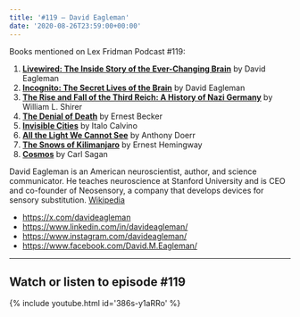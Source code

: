 ```yaml
---
title: '#119 – David Eagleman'
date: '2020-08-26T23:59:00+00:00'
---
```


Books mentioned on Lex Fridman Podcast #119:

1. <b><a href="https://amzn.to/3VSxRvl" target="_blank" rel="sponsored noopener noreferrer">Livewired: The Inside Story of the Ever-Changing Brain</a></b> by David Eagleman
2. <b><a href="https://amzn.to/3ViNNXN" target="_blank" rel="sponsored noopener noreferrer">Incognito: The Secret Lives of the Brain</a></b> by David Eagleman
3. <b><a href="https://amzn.to/3UhINkS" target="_blank" rel="sponsored noopener noreferrer">The Rise and Fall of the Third Reich: A History of Nazi Germany</a></b> by William L. Shirer
4. <b><a href="https://amzn.to/3UgSZda" target="_blank" rel="sponsored noopener noreferrer">The Denial of Death</a></b> by Ernest Becker
5. <b><a href="https://amzn.to/3XJI66A" target="_blank" rel="sponsored noopener noreferrer">Invisible Cities</a></b> by Italo Calvino
6. <b><a href="https://amzn.to/3GPz426" target="_blank" rel="sponsored noopener noreferrer">All the Light We Cannot See</a></b> by Anthony Doerr
7. <b><a href="https://amzn.to/3gMa15o" target="_blank" rel="sponsored noopener noreferrer">The Snows of Kilimanjaro</a></b> by Ernest Hemingway
8. <b><a href="https://amzn.to/3gLnDh6" target="_blank" rel="sponsored noopener noreferrer">Cosmos</a></b> by Carl Sagan

<!--more-->

David Eagleman is an American neuroscientist, author, and science communicator. He teaches neuroscience at Stanford University and is CEO and co-founder of Neosensory, a company that develops devices for sensory substitution. <a href="https://en.wikipedia.org/wiki/David_Eagleman" target="_blank">Wikipedia</a>

- <a href="https://x.com/davideagleman" target="_blank">https://x.com/davideagleman</a>
- <a href="https://www.linkedin.com/in/davideagleman/" target="_blank">https://www.linkedin.com/in/davideagleman/</a>
- <a href="https://www.instagram.com/davideagleman/" target="_blank">https://www.instagram.com/davideagleman/</a>
- <a href="https://www.facebook.com/David.M.Eagleman/" target="_blank">https://www.facebook.com/David.M.Eagleman/</a>

- - - - - -

## Watch or listen to episode #119

{% include youtube.html id='386s-y1aRRo' %}